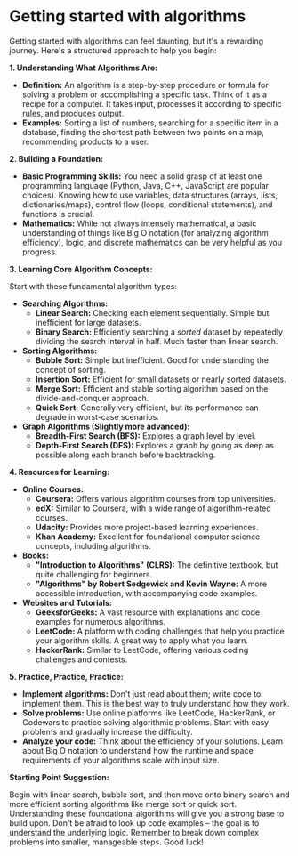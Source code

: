 #  Getting started with algorithms 
Getting started with algorithms can feel daunting, but it's a rewarding journey. Here's a structured approach to help you begin:

**1. Understanding What Algorithms Are:**

* **Definition:** An algorithm is a step-by-step procedure or formula for solving a problem or accomplishing a specific task.  Think of it as a recipe for a computer.  It takes input, processes it according to specific rules, and produces output.
* **Examples:** Sorting a list of numbers, searching for a specific item in a database, finding the shortest path between two points on a map, recommending products to a user.

**2.  Building a Foundation:**

* **Basic Programming Skills:**  You need a solid grasp of at least one programming language (Python, Java, C++, JavaScript are popular choices).  Knowing how to use variables, data structures (arrays, lists, dictionaries/maps), control flow (loops, conditional statements), and functions is crucial.
* **Mathematics:**  While not always intensely mathematical, a basic understanding of things like Big O notation (for analyzing algorithm efficiency), logic, and discrete mathematics can be very helpful as you progress.

**3. Learning Core Algorithm Concepts:**

Start with these fundamental algorithm types:

* **Searching Algorithms:**
    * **Linear Search:**  Checking each element sequentially. Simple but inefficient for large datasets.
    * **Binary Search:**  Efficiently searching a *sorted* dataset by repeatedly dividing the search interval in half.  Much faster than linear search.
* **Sorting Algorithms:**
    * **Bubble Sort:**  Simple but inefficient. Good for understanding the concept of sorting.
    * **Insertion Sort:**  Efficient for small datasets or nearly sorted datasets.
    * **Merge Sort:**  Efficient and stable sorting algorithm based on the divide-and-conquer approach.
    * **Quick Sort:**  Generally very efficient, but its performance can degrade in worst-case scenarios.
* **Graph Algorithms (Slightly more advanced):**
    * **Breadth-First Search (BFS):**  Explores a graph level by level.
    * **Depth-First Search (DFS):**  Explores a graph by going as deep as possible along each branch before backtracking.


**4. Resources for Learning:**

* **Online Courses:**
    * **Coursera:** Offers various algorithm courses from top universities.
    * **edX:** Similar to Coursera, with a wide range of algorithm-related courses.
    * **Udacity:** Provides more project-based learning experiences.
    * **Khan Academy:** Excellent for foundational computer science concepts, including algorithms.
* **Books:**
    * **"Introduction to Algorithms" (CLRS):** The definitive textbook, but quite challenging for beginners.
    * **"Algorithms" by Robert Sedgewick and Kevin Wayne:** A more accessible introduction, with accompanying code examples.
* **Websites and Tutorials:**
    * **GeeksforGeeks:** A vast resource with explanations and code examples for numerous algorithms.
    * **LeetCode:** A platform with coding challenges that help you practice your algorithm skills.  A great way to apply what you learn.
    * **HackerRank:** Similar to LeetCode, offering various coding challenges and contests.


**5.  Practice, Practice, Practice:**

* **Implement algorithms:** Don't just read about them; write code to implement them.  This is the best way to truly understand how they work.
* **Solve problems:** Use online platforms like LeetCode, HackerRank, or Codewars to practice solving algorithmic problems. Start with easy problems and gradually increase the difficulty.
* **Analyze your code:**  Think about the efficiency of your solutions.  Learn about Big O notation to understand how the runtime and space requirements of your algorithms scale with input size.


**Starting Point Suggestion:**

Begin with linear search, bubble sort, and then move onto binary search and more efficient sorting algorithms like merge sort or quick sort.  Understanding these foundational algorithms will give you a strong base to build upon.  Don't be afraid to look up code examples – the goal is to understand the underlying logic. Remember to break down complex problems into smaller, manageable steps.  Good luck!

